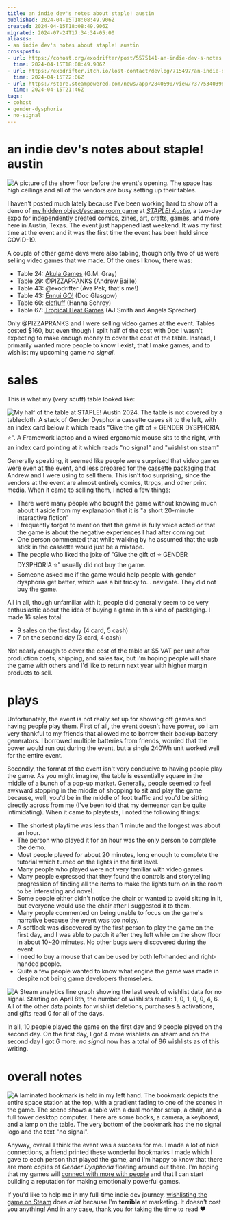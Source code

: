 ```yaml
---
title: an indie dev's notes about staple! austin
published: 2024-04-15T18:08:49.906Z
created: 2024-04-15T18:08:49.906Z
migrated: 2024-07-24T17:34:34-05:00
aliases:
- an indie dev's notes about staple! austin
crossposts:
- url: https://cohost.org/exodrifter/post/5575141-an-indie-dev-s-notes
  time: 2024-04-15T18:08:49.906Z
- url: https://exodrifter.itch.io/lost-contact/devlog/715497/an-indie-devs-notes-about-staple-austin
  time: 2024-04-15T22:06Z
- url: https://store.steampowered.com/news/app/2840590/view/7377534039863777457
  time: 2024-04-15T21:46Z
tags:
- cohost
- gender-dysphoria
- no-signal
---
```


# an indie dev's notes about staple! austin

![A picture of the show floor before the event's opening. The space has high ceilings and all of the vendors are busy setting up their tables.](20240415180849-setup.png)

I haven't posted much lately because I've been working hard to show off a demo of [my hidden object/escape room game](../press-kits/no-signal/index.md) at _[STAPLE! Austin](https://staple-austin.org/)_, a two-day expo for independently created comics, zines, art, crafts, games, and more here in Austin, Texas. The event just happened last weekend. It was my first time at the event and it was the first time the event has been held since COVID-19.

A couple of other game devs were also tabling, though only two of us were selling video games that we made. Of the ones I know, there was:

- Table 24: [Akula Games](https://www.akula-games.com/) (G.M. Gray)
- Table 29: @PIZZAPRANKS (Andrew Baille)
- Table 43: @exodrifter (Ava Pek, that's me!)
- Table 43: [Ennui GO!](https://doctorglasgow.itch.io/ennui-go-hurricane-heart-beta) (Doc Glasgow)
- Table 60: [elefluff](https://linktr.ee/elefluff) (Hanna Schroy)
- Table 67: [Tropical Heat Games](https://www.tropicalheatstudios.com/) (AJ Smith and Angela Sprecher)

Only @PIZZAPRANKS and I were selling video games at the event. Tables costed $160, but even though I split half of the cost with Doc I wasn't expecting to make enough money to cover the cost of the table. Instead, I primarily wanted more people to know I exist, that I make games, and to wishlist my upcoming game _no signal_.

# sales

This is what my (very scuff) table looked like:

![My half of the table at STAPLE! Austin 2024. The table is not covered by a tablecloth. A stack of Gender Dysphoria cassette cases sit to the left, with an index card below it which reads "Give the gift of ⭐ GENDER DYSPHORIA ⭐". A Framework laptop and a wired ergonomic mouse sits to the right, with an index card pointing at it which reads "no signal" and "wishlist on steam"](20240415180849-table.png)

Generally speaking, it seemed like people were surprised that video games were even at the event, and less prepared for [the cassette packaging](20240310095021.md) that Andrew and I were using to sell them. This isn't too surprising, since the vendors at the event are almost entirely comics, ttrpgs, and other print media. When it came to selling them, I noted a few things:

- There were many people who bought the game without knowing much about it aside from my explanation that it is "a short 20-minute interactive fiction"
- I frequently forgot to mention that the game is fully voice acted or that the game is about the negative experiences I had after coming out
- One person commented that while walking by he assumed that the usb stick in the cassette would just be a mixtape.
- The people who liked the joke of "Give the gift of ⭐ GENDER DYSPHORIA ⭐" usually did not buy the game.
- Someone asked me if the game would help people with gender dysphoria get better, which was a bit tricky to... navigate. They did not buy the game.

All in all, though unfamiliar with it, people did generally seem to be very enthusiastic about the idea of buying a game in this kind of packaging. I made 16 sales total:

- 9 sales on the first day (4 card, 5 cash)
- 7 on the second day (3 card, 4 cash)

Not nearly enough to cover the cost of the table at $5 VAT per unit after production costs, shipping, and sales tax, but I'm hoping people will share the game with others and I'd like to return next year with higher margin products to sell.

# plays

Unfortunately, the event is not really set up for showing off games and having people play them. First of all, the event doesn't have power, so I am very thankful to my friends that allowed me to borrow their backup battery generators. I borrowed multiple batteries from friends, worried that the power would run out during the event, but a single 240Wh unit worked well for the entire event.

Secondly, the format of the event isn't very conducive to having people play the game. As you might imagine, the table is essentially square in the middle of a bunch of a pop-up market. Generally, people seemed to feel awkward stopping in the middle of shopping to sit and play the game because, well, you'd be in the middle of foot traffic and you'd be sitting directly across from me (I've been told that my demeanor can be quite intimidating). When it came to playtests, I noted the following things:

- The shortest playtime was less than 1 minute and the longest was about an hour.
- The person who played it for an hour was the only person to complete the demo.
- Most people played for about 20 minutes, long enough to complete the tutorial which turned on the lights in the first level.
- Many people who played were not very familiar with video games
- Many people expressed that they found the controls and storytelling progression of finding all the items to make the lights turn on in the room to be interesting and novel.
- Some people either didn't notice the chair or wanted to avoid sitting in it, but everyone would use the chair after I suggested it to them.
- Many people commented on being unable to focus on the game's narrative because the event was too noisy.
- A softlock was discovered by the first person to play the game on the first day, and I was able to patch it after they left while on the show floor in about 10~20 minutes. No other bugs were discovered during the event.
- I need to buy a mouse that can be used by both left-handed and right-handed people.
- Quite a few people wanted to know what engine the game was made in despite not being game developers themselves.

![A Steam analytics line graph showing the last week of wishlist data for _no signal_. Starting on April 8th, the number of wishlists reads: 1, 0, 1, 0, 0, 4, 6. All of the other data points for wishlist deletions, purchases & activations, and gifts read 0 for all of the days.](20240415180849-wishlists.png)

In all, 10 people played the game on the first day and 9 people played on the second day. On the first day, I got 4 more wishlists on steam and on the second day I got 6 more. _no signal_ now has a total of 86 wishlists as of this writing.

# overall notes

![A laminated bookmark is held in my left hand. The bookmark depicts the entire space station at the top, with a gradient fading to one of the scenes in the game. The scene shows a table with a dual monitor setup, a chair, and a full tower desktop computer. There are some books, a camera, a keyboard, and a lamp on the table. The very bottom of the bookmark has the no signal logo and the text "no signal".](20240415180849-bookmark.png)

Anyway, overall I think the event was a success for me. I made a lot of nice connections, a friend printed these wonderful bookmarks I made which I gave to each person that played the game, and I'm happy to know that there are more copies of _Gender Dysphoria_ floating around out there. I'm hoping that my games will [connect with more with people](20240318110956.md) and that I can start building a reputation for making emotionally powerful games.

If you'd like to help me in my full-time indie dev journey, [wishlisting the game on Steam](https://store.steampowered.com/app/2840590/no_signal/) does _a lot_ because I'm **terrible** at marketing. It doesn't cost you anything! And in any case, thank you for taking the time to read ❤️
